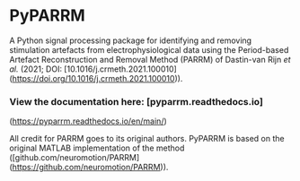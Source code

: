 # PyPARRM

A Python signal processing package for identifying and removing stimulation
artefacts from electrophysiological data using the Period-based Artefact
Reconstruction and Removal Method (PARRM) of Dastin-van Rijn *et al.* (2021;
DOI: [10.1016/j.crmeth.2021.100010]
(https://doi.org/10.1016/j.crmeth.2021.100010)).

### View the documentation here: [pyparrm.readthedocs.io]
(https://pyparrm.readthedocs.io/en/main/)


All credit for PARRM goes to its original authors. PyPARRM is based on the
original MATLAB implementation of the method ([github.com/neuromotion/PARRM]
(https://github.com/neuromotion/PARRM)).